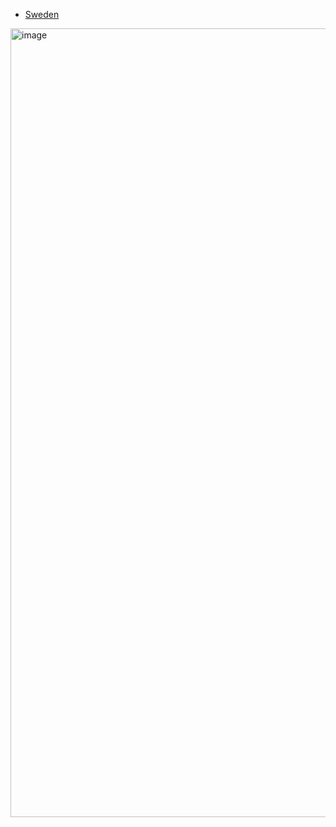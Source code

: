 * [Sweden](https://e-justice.europa.eu/175/EN/european_case_law_identifier_ecli?SWEDEN&member=1)

<img width="1262" alt="image" src="https://user-images.githubusercontent.com/14206509/197588757-9607af7c-a946-4f1d-9e82-8afd41335af7.png">
